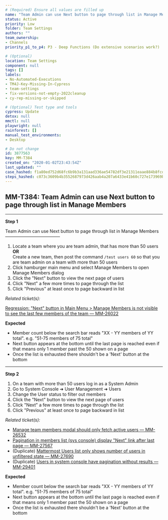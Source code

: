 ```yaml
---
# (Required) Ensure all values are filled up
name: "Team Admin can use Next button to page through list in Manage Members"
status: Active
priority: Low
folder: Team Settings
authors: ""
team_ownership: 
- Channels
priority_p1_to_p4: P3 - Deep Functions (Do extensive scenarios work?)

# (Optional)
location: Team Settings
component: null
tags: []
labels: 
- No-Automated-Executions
- TM4J-Key-Missing-In-Cypress
- team-settings
- fix-versions-not-empty-2022cleanup
- cy-rep-missing-or-skipped

# (Optional) Test type and tools
cypress: Update
detox: null
mmctl: null
playwright: null
rainforest: []
manual_test_environments: 
- Desktop

# Do not change
id: 3877563
key: MM-T384
created_on: "2020-01-02T23:43:54Z"
last_updated: ""
case_hashed: f1a80ed752d68fc6b9b3a131aad336ae54782df3e21311eaae884b8fcd2c4c20731fc4c3dd34857a29d03de2f47e7040
steps_hashed: c073c3609b4b3552687973d426aab4a207a6433e41b60c727e173969be1ec30953de9c58de5ecb9951ead546138fb19c
---
```


<!-- (Auto-generated) Based on frontmatter's "key" and "name" -->

## MM-T384: Team Admin can use Next button to page through list in Manage Members

---

**Step 1**

Team Admin can use Next button to page through list in Manage Members\
–––––––––––––––––––––––––

1. Locate a team where you are team admin, that has more than 50 users
   \
   **OR**\
   Create a new team, then post the command `/test users 60` so that you are team admin on a team with more than 50 users
2. Click hamburger main menu and select Manage Members to open Manage Members dialog
3. Click the "Next" button to view the next page of users
4. Click "Next" a few more times to page through the list
5. Click "Previous" at least once to page backward in list

_Related ticket(s):_

[Regression: "Next" button in Main Menu > Manage Members is not visible to see the last few members of the team — MM-26022](https://mattermost.atlassian.net/browse/MM-26022)

**Expected**

- Member count below the search bar reads "XX - YY members of YY total". e.g. "51-75 members of 75 total"
- Next button appears at the bottom until the last page is reached even if that means only 1 member past the 50 shown on a page
- Once the list is exhausted there shouldn't be a 'Next' button at the bottom

---

**Step 2**

1. On a team with more than 50 users log in as a System Admin
2. Go to System Console ➜ User Management ➜ Users
3. Change the User status to filter out members
4. Click the "Next" button to view the next page of users
5. Click "Next" a few more times to page through the list
6. Click "Previous" at least once to page backward in list

_Related ticket(s):_

- [Manage team members modal should only fetch active users — MM-26532](https://mattermost.atlassian.net/browse/MM-26532)
- [Pagination in members list (sys console) display "Next" link after last page — MM-27567](https://mattermost.atlassian.net/browse/MM-27567)
- (Duplicate) [Mattermost Users list only shows number of users in unfiltered state — MM-27690](https://mattermost.atlassian.net/browse/MM-27690)
- (Duplicate) [Users in system console have pagination without results — MM-29401](https://mattermost.atlassian.net/browse/MM-29401)

**Expected**

- Member count below the search bar reads "XX - YY members of YY total". e.g. "51-75 members of 75 total"
- Next button appears at the bottom until the last page is reached even if that means only 1 member past the 50 shown on a page
- Once the list is exhausted there shouldn't be a 'Next' button at the bottom
